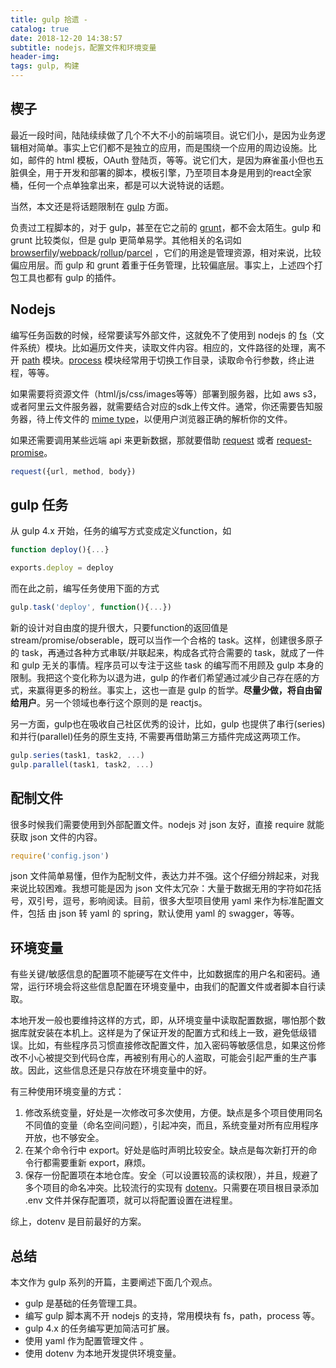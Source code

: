```yaml
---
title: gulp 拾遗 - 
catalog: true
date: 2018-12-20 14:38:57
subtitle: nodejs，配置文件和环境变量
header-img:
tags: gulp, 构建
---
```

## 楔子
最近一段时间，陆陆续续做了几个不大不小的前端项目。说它们小，是因为业务逻辑相对简单。事实上它们都不是独立的应用，而是围绕一个应用的周边设施。比如，邮件的 html 模板，OAuth 登陆页，等等。说它们大，是因为麻雀虽小但也五脏俱全，用于开发和部署的脚本，模板引擎，乃至项目本身是用到的react全家桶，任何一个点单独拿出来，都是可以大说特说的话题。

当然，本文还是将话题限制在 [gulp](https://gulpjs.com/) 方面。

负责过工程脚本的，对于 gulp，甚至在它之前的 [grunt](https://gruntjs.com/)，都不会太陌生。gulp 和 grunt 比较类似，但是 gulp 更简单易学。其他相关的名词如 [browserfily](http://browserify.org/)/[webpack](https://webpack.js.org/)/[rollup](https://rollupjs.org/guide/en)/[parcel](https://parceljs.org/) ，它们的用途是管理资源，相对来说，比较偏应用层。而 gulp 和 grunt 着重于任务管理，比较偏底层。事实上，上述四个打包工具也都有 gulp 的插件。

## Nodejs

编写任务函数的时候，经常要读写外部文件，这就免不了使用到 nodejs 的 [fs](https://nodejs.org/api/fs.html)（文件系统）模块。比如遍历文件夹，读取文件内容。相应的，文件路径的处理，离不开 [path](https://nodejs.org/api/path.html) 模块。[process](https://nodejs.org/api/process.html) 模块经常用于切换工作目录，读取命令行参数，终止进程，等等。 

如果需要将资源文件（html/js/css/images等等）部署到服务器，比如 aws s3，或者阿里云文件服务器，就需要结合对应的sdk上传文件。通常，你还需要告知服务器，待上传文件的 [mime type](https://developer.mozilla.org/en-US/docs/Web/HTTP/Basics_of_HTTP/MIME_types)，以便用户浏览器正确的解析你的文件。

如果还需要调用某些远端 api 来更新数据，那就要借助 [request](https://github.com/request/request) 或者 [request-promise](https://github.com/request/request-promise)。

```javascript
request({url, method, body})
```

## gulp 任务
从 gulp 4.x 开始，任务的编写方式变成定义function，如
```javascript
function deploy(){...}

exports.deploy = deploy
```

而在此之前，编写任务使用下面的方式
```javascript
gulp.task('deploy', function(){...})
```

新的设计对自由度的提升很大，只要function的返回值是stream/promise/obserable，既可以当作一个合格的 task。这样，创建很多原子的 task，再通过各种方式串联/并联起来，构成各式符合需要的 task，就成了一件和 gulp 无关的事情。程序员可以专注于这些 task 的编写而不用顾及 gulp 本身的限制。我把这个变化称为以退为进，gulp 的作者们希望通过减少自己存在感的方式，来赢得更多的粉丝。事实上，这也一直是 gulp 的哲学。**尽量少做，将自由留给用户**。另一个领域也奉行这个原则的是 reactjs。

另一方面，gulp也在吸收自己社区优秀的设计，比如，gulp 也提供了串行(series)和并行(parallel)任务的原生支持, 不需要再借助第三方插件完成这两项工作。
```javascript
gulp.series(task1, task2, ...)
gulp.parallel(task1, task2, ...)
```

## 配制文件
很多时候我们需要使用到外部配置文件。nodejs 对 json 友好，直接 require 就能获取 json 文件的内容。
```javascript
require('config.json')
```
json 文件简单易懂，但作为配制文件，表达力并不强。这个仔细分辨起来，对我来说比较困难。我想可能是因为 json 文件太冗杂：大量于数据无用的字符如花括号，双引号，逗号，影响阅读。目前，很多大型项目使用 yaml 来作为标准配置文件，包括 由 json 转 yaml 的 spring，默认使用 yaml 的 swagger，等等。 

## 环境变量
有些关键/敏感信息的配置项不能硬写在文件中，比如数据库的用户名和密码。通常，运行环境会将这些信息配置在环境变量中，由我们的配置文件或者脚本自行读取。

本地开发一般也要维持这样的方式，即，从环境变量中读取配置数据，哪怕那个数据库就安装在本机上。这样是为了保证开发的配置方式和线上一致，避免低级错误。比如，有些程序员习惯直接修改配置文件，加入密码等敏感信息，如果这份修改不小心被提交到代码仓库，再被别有用心的人盗取，可能会引起严重的生产事故。因此，这些信息还是只存放在环境变量中的好。

有三种使用环境变量的方式：
1. 修改系统变量，好处是一次修改可多次使用，方便。缺点是多个项目使用同名不同值的变量（命名空间问题），引起冲突，而且，系统变量对所有应用程序开放，也不够安全。
2. 在某个命令行中 export。好处是临时声明比较安全。缺点是每次新打开的命令行都需要重新 export，麻烦。
3. 保存一份配置项在本地仓库。安全（可以设置较高的读权限），并且，规避了多个项目的命名冲突。比较流行的实现有 [dotenv](https://github.com/motdotla/dotenv)。只需要在项目根目录添加 .env 文件并保存配置项，就可以将配置设置在进程里。

综上，dotenv 是目前最好的方案。

## 总结
本文作为 gulp 系列的开篇，主要阐述下面几个观点。
* gulp 是基础的任务管理工具。
* 编写 gulp 脚本离不开 nodejs 的支持，常用模块有 fs，path，process 等。
* gulp 4.x 的任务编写更加简洁可扩展。
* 使用 yaml  作为配置管理文件 。
* 使用 dotenv 为本地开发提供环境变量。



